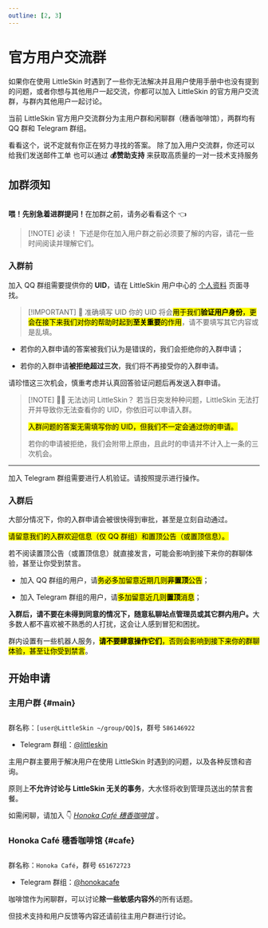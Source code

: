 ```yaml
---
outline: [2, 3]
---
```


<script setup>
import { faUser } from '@fortawesome/free-solid-svg-icons'
</script>

# 官方用户交流群

如果你在使用 LittleSkin 时遇到了一些你无法解决并且用户使用手册中也没有提到的问题，或者你想与其他用户一起交流，你都可以加入 LittleSkin 的官方用户交流群，与群内其他用户一起讨论。

当前 LittleSkin 官方用户交流群分为主用户群和闲聊群（穗香咖啡馆），两群均有 QQ 群和 Telegram 群组。

<NCard title="🤔 常见问题解答 / FAQ" link="/faq/">
看看这个，说不定就有你正在努力寻找的答案。
</NCard>
<NCard title="📬️ 通过邮件发送工单" link="/email" >
除了加入用户交流群，你还可以给我们发送邮件工单
</NCard>
<NCard title="🧑‍🔬 一对一技术支持" link="https://afdian.net/a/tnqzh123" >
也可以通过 <strong>💰赞助支持</strong> 来获取高质量的一对一技术支持服务
</NCard>

## 加群须知

<br />
<NCard title="👀 寻求帮助的正确姿势" link="./problems">
<strong>喂！先别急着进群提问！</strong>在加群之前，请务必看看这个 👈
</NCard>

> [!NOTE] 必读！
> 下述是你在加入用户群之前必须要了解的内容，请花一些时间阅读并理解它们。

### 入群前

加入 QQ 群组需要提供你的 **UID**，请在 LittleSkin 用户中心的 [<BSSection><FA :icon="faUser" /> 个人资料</BSSection>](https://littleskin.cn/user/profile) 页面寻找。

> [!IMPORTANT] 🧐 准确填写 UID
> 你的 UID 将会<mark>用于我们**验证用户身份**，更会在接下来我们对你的帮助时起到**至关重要**的作用</mark>，请不要填写其它内容或是乱填。

- 若你的入群申请的答案被我们认为是错误的，我们会拒绝你的入群申请；

- 若你的入群申请**被拒绝超过三次**，我们将不再接受你的入群申请。

请珍惜这三次机会，慎重考虑并认真回答验证问题后再发送入群申请。

> [!NOTE] 😵‍💫 无法访问 LittleSkin？
> 若当日突发种种问题，LittleSkin 无法打开并导致你无法查看你的 UID，你依旧可以申请入群。
>
> <mark>入群问题的答案无需填写你的 UID，但我们不一定会通过你的申请。</mark>
>
> 若你的申请被拒绝，我们会附带上原由，且此时的申请并不计入上一条的三次机会。

---

加入 Telegram 群组需要进行人机验证。请按照提示进行操作。

### 入群后

大部分情况下，你的入群申请会被很快得到审批，甚至是立刻自动通过。

<mark>请留意我们的入群欢迎信息（仅 QQ 群组）和置顶公告（或置顶信息）。</mark>

若不阅读置顶公告（或置顶信息）就直接发言，可能会影响到接下来你的群聊体验，甚至让你受到禁言。

- 加入 QQ 群组的用户，请<mark>务必多加留意近期几则**非置顶**公告</mark>；

- 加入 Telegram 群组的用户，请<mark>多加留意近几则**置顶**消息</mark>；

<strong>入群后，请不要在未得到同意的情况下，随意私聊站点管理员或其它群内用户。</strong>大多数人都不喜欢被不熟悉的人打扰，这会让人感到冒犯和困扰。

群内设置有一些机器人服务，<mark>**请不要肆意操作它们**，否则会影响到接下来你的群聊体验，甚至让你受到禁言</mark>。

## 开始申请

### 主用户群 {#main}

<p style="margin-bottom: 2em"></p>

<NCard title="🥰 加入 [user@LittleSkin ~/group/QQ]$" link="https://jq.qq.com/?_wv=1027&k=5uVljsY" target="_blank">
群名称：<code>[user@LittleSkin ~/group/QQ]$</code>，群号 <code>586146922</code>
</NCard>

- Telegram 群组：[@littleskin](https://t.me/littleskin)

主用户群主要用于解决用户在使用 LittleSkin 时遇到的问题，以及各种反馈和咨询。

原则上**不允许讨论与 LittleSkin 无关的事务**，大水怪将收到管理员送出的禁言套餐。

如需闲聊，请加入 👇 [_Honoka Café 穗香咖啡馆_](#cafe) 。

### Honoka Café 穗香咖啡馆 {#cafe}

<p style="margin-bottom: 2em"></p>

<NCard title="☕ 加入 Honoka Café" link="https://jq.qq.com/?_wv=1027&k=3S0sYT6C" target="_blank">
群名称：<code>Honoka Café</code>，群号 <code>651672723</code>
</NCard>

- Telegram 群组：[@honokacafe](https://t.me/honokacafe)

咖啡馆作为闲聊群，可以讨论**除一些敏感内容外**的所有话题。

但技术支持和用户反馈等内容还请前往主用户群进行讨论。
